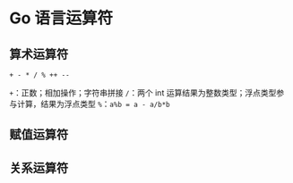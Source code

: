 # Go 语言运算符

## 算术运算符

`+ - * / % ++ --`

`+`：正数；相加操作；字符串拼接
`/`：两个 int 运算结果为整数类型；浮点类型参与计算，结果为浮点类型
`%`：`a%b = a - a/b*b`

## 赋值运算符

## 关系运算符
